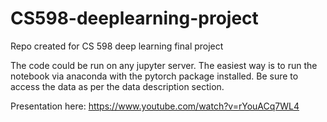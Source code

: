 # CS598-deeplearning-project
Repo created for CS 598 deep learning final project

The code could be run on any jupyter server. The easiest way is to run the notebook via anaconda with the pytorch package installed. Be sure to access the data as per the data description section.  

Presentation here: https://www.youtube.com/watch?v=rYouACq7WL4 
